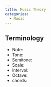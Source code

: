 ```yaml
---
title: Music Theory
categories: 
  - Music
---
```


## Terminology
* Note:
* Tone:
* Semitone:
* Scale:
* Interval:
* Octave:
* chords: